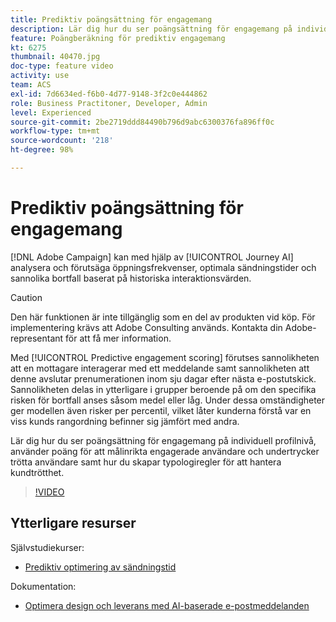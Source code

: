 ```yaml
---
title: Prediktiv poängsättning för engagemang
description: Lär dig hur du ser poängsättning för engagemang på individuell profilnivå, använder poäng för att målinrikta engagerade användare och undertrycker trötta användare samt hur du skapar typologiregler för att hantera kundtrötthet.
feature: Poängberäkning för prediktiv engagemang
kt: 6275
thumbnail: 40470.jpg
doc-type: feature video
activity: use
team: ACS
exl-id: 7d6634ed-f6b0-4d77-9148-3f2c0e444862
role: Business Practitoner, Developer, Admin
level: Experienced
source-git-commit: 2be2719ddd84490b796d9abc6300376fa896ff0c
workflow-type: tm+mt
source-wordcount: '218'
ht-degree: 98%

---
```


# Prediktiv poängsättning för engagemang

[!DNL Adobe Campaign] kan med hjälp av [!UICONTROL Journey AI] analysera och förutsäga öppningsfrekvenser, optimala sändningstider och sannolika bortfall baserat på historiska interaktionsvärden.

>[!CAUTION]
>Den här funktionen är inte tillgänglig som en del av produkten vid köp. För implementering krävs att Adobe Consulting används. Kontakta din Adobe-representant för att få mer information.

Med [!UICONTROL Predictive engagement scoring] förutses sannolikheten att en mottagare interagerar med ett meddelande samt sannolikheten att denne avslutar prenumerationen inom sju dagar efter nästa e-postutskick. Sannolikheten delas in ytterligare i grupper beroende på om den specifika risken för bortfall anses såsom medel eller låg. Under dessa omständigheter ger modellen även risker per percentil, vilket låter kunderna förstå var en viss kunds rangordning befinner sig jämfört med andra.

Lär dig hur du ser poängsättning för engagemang på individuell profilnivå, använder poäng för att målinrikta engagerade användare och undertrycker trötta användare samt hur du skapar typologiregler för att hantera kundtrötthet.

>[!VIDEO](https://video.tv.adobe.com/v/40470?quality=12)

## Ytterligare resurser

Självstudiekurser:

* [Prediktiv optimering av sändningstid](predictive-send-time-optimization.md)

Dokumentation:

* [Optimera design och leverans med AI-baserade e-postmeddelanden](https://docs.adobe.com/help/sv-SE/campaign-standard/using/testing-and-sending/preparing-and-testing-messages/predictive.html)
